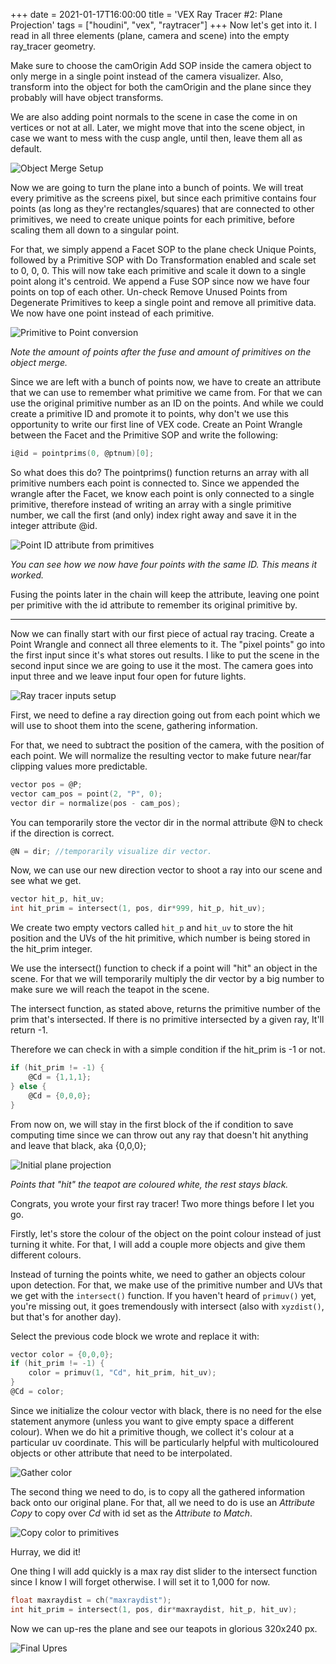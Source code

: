 +++
date = 2021-01-17T16:00:00
title = 'VEX Ray Tracer #2: Plane Projection'
tags = ["houdini", "vex", "raytracer"]
+++
Now let's get into it. I read in all three elements (plane, camera and scene) into the empty ray_tracer geometry.

Make sure to choose the camOrigin Add SOP inside the camera object to only merge in a single point instead of the camera visualizer. Also, transform into the object for both the camOrigin and the plane since they probably will have object transforms.

We are also adding point normals to the scene in case the come in on vertices or not at all. Later, we might move that into the scene object, in case we want to mess with the cusp angle, until then, leave them all as default.

![Object Merge Setup](02.001_object_merge.png)

Now we are going to turn the plane into a bunch of points. We will treat every primitive as the screens pixel, but since each primitive contains four points (as long as they're rectangles/squares) that are connected to other primitives, we need to create unique points for each primitive, before scaling them all down to a singular point.

For that, we simply append a Facet SOP to the plane check Unique Points, followed by a Primitive SOP with Do Transformation enabled and scale set to 0, 0, 0. This will now take each primitive and scale it down to a single point along it's centroid. We append a Fuse SOP since now we have four points on top of each other. Un-check Remove Unused Points from Degenerate Primitives to keep a single point and remove all primitive data. We now have one point instead of each primitive.

![Primitive to Point conversion](02.002_prim_to_point.png)

*Note the amount of points after the fuse and amount of primitives on the object merge.*

Since we are left with a bunch of points now, we have to create an attribute that we can use to remember what primitive we came from. For that we can use the original primitive number as an ID on the points. And while we could create a primitive ID and promote it to points, why don't we use this opportunity to write our first line of VEX code. Create an Point Wrangle between the Facet and the Primitive SOP and write the following:

```c
i@id = pointprims(0, @ptnum)[0];
```

So what does this do? The pointprims() function returns an array with all primitive numbers each point is connected to. Since we appended the wrangle after the Facet, we know each point is only connected to a single primitive, therefore instead of writing an array with a single primitive number, we call the first (and only) index right away and save it in the integer attribute @id.

![Point ID attribute from primitives](02.003_create_prim_id.png)

*You can see how we now have four points with the same ID. This means it worked.*

Fusing the points later in the chain will keep the attribute, leaving one point per primitive with the id attribute to remember its original primitive by.

***

Now we can finally start with our first piece of actual ray tracing. Create a Point Wrangle and connect all three elements to it. The "pixel points" go into the first input since it's what stores out results. I like to put the scene in the second input since we are going to use it the most. The camera goes into input three and we leave input four open for future lights.

![Ray tracer inputs setup](02.004_input_setup.png)

First, we need to define a ray direction going out from each point which we will use to shoot them into the scene, gathering information.

For that, we need to subtract the position of the camera, with the position of each point. We will normalize the resulting vector to make future near/far clipping values more predictable.

```c
vector pos = @P;
vector cam_pos = point(2, "P", 0);
vector dir = normalize(pos - cam_pos);
```

You can temporarily store the vector dir in the normal attribute @N to check if the direction is correct.

```c
@N = dir; //temporarily visualize dir vector.
```

Now, we can use our new direction vector to shoot a ray into our scene and see what we get.

```c
vector hit_p, hit_uv;
int hit_prim = intersect(1, pos, dir*999, hit_p, hit_uv);
```

We create two empty vectors called `hit_p` and `hit_uv` to store the hit position and the UVs of the hit primitive, which number is being stored in the hit_prim integer.

We use the intersect() function to check if a point will "hit" an object in the scene. For that we will temporarily multiply the dir vector by a big number to make sure we will reach the teapot in the scene.

The intersect function, as stated above, returns the primitive number of the prim that's intersected. If there is no primitive intersected by a given ray, It'll return -1.

Therefore we can check in with a simple condition if the hit_prim is -1 or not.

```c
if (hit_prim != -1) {
    @Cd = {1,1,1};
} else {
    @Cd = {0,0,0};
}
```

From now on, we will stay in the first block of the if condition to save computing time since we can throw out any ray that doesn't hit anything and leave that black, aka {0,0,0};

![Initial plane projection](02.005_init_plane_proj.png)

*Points that "hit" the teapot are coloured white, the rest stays black.*

Congrats, you wrote your first ray tracer! Two more things before I let you go.

Firstly, let's store the colour of the object on the point colour instead of just turning it white. For that, I will add a couple more objects and give them different colours.

Instead of turning the points white, we need to gather an objects colour upon detection. For that, we make use of the primitive number and UVs that we get with the `intersect()` function. If you haven't heard of `primuv()` yet, you're missing out, it goes tremendously with intersect (also with `xyzdist()`, but that's for another day).

Select the previous code block we wrote and replace it with:

```c
vector color = {0,0,0};
if (hit_prim != -1) {
    color = primuv(1, "Cd", hit_prim, hit_uv);
}
@Cd = color;
```

Since we initialize the colour vector with black, there is no need for the else statement anymore (unless you want to give empty space a different colour). When we do hit a primitive though, we collect it's colour at a particular uv coordinate. This will be particularly helpful with multicoloured objects or other attribute that need to be interpolated.

![Gather color](02.006_gather_color.png)

The second thing we need to do, is to copy all the gathered information back onto our original plane. For that, all we need to do is use an *Attribute Copy* to copy over *Cd* with id set as the *Attribute to Match*.

![Copy color to primitives](02.007_copy_over_color.png)

Hurray, we did it!

One thing I will add quickly is a max ray dist slider to the intersect function since I know I will forget otherwise. I will set it to 1,000 for now.

```c
float maxraydist = ch("maxraydist");
int hit_prim = intersect(1, pos, dir*maxraydist, hit_p, hit_uv);
```

Now we can up-res the plane and see our teapots in glorious 320x240 px.

![Final Upres](02.008_final_upres.png)
